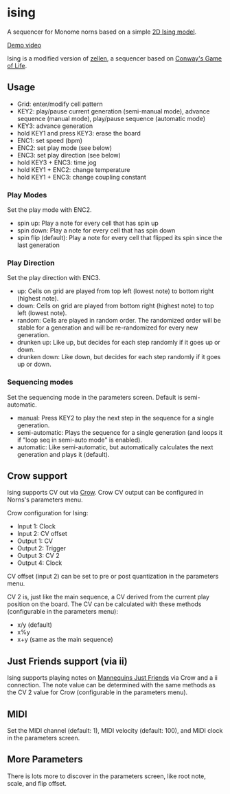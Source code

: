 # ising
A sequencer for Monome norns based on a simple [2D Ising model](https://en.wikipedia.org/wiki/Ising_model).

[Demo video](https://johnmatter.github.io/assets/videos/portfolio/ising.mp4)

Ising is a modified version of [zellen](https://github.com/sarweiler/zellen), a sequencer based on [Conway's Game of Life](https://en.wikipedia.org/wiki/Conway%27s_Game_of_Life).

## Usage

* Grid: enter/modify cell pattern
* KEY2: play/pause current generation (semi-manual mode), advance sequence (manual mode), play/pause sequence (automatic mode)
* KEY3: advance generation
* hold KEY1 and press KEY3: erase the board
* ENC1: set speed (bpm)
* ENC2: set play mode (see below)
* ENC3: set play direction (see below)
* hold KEY3 + ENC3: time jog
* hold KEY1 + ENC2: change temperature
* hold KEY1 + ENC3: change coupling constant

### Play Modes

Set the play mode with ENC2.
* spin up: Play a note for every cell that has spin up
* spin down: Play a note for every cell that has spin down
* spin flip (default): Play a note for every cell that flipped its spin since the last generation

### Play Direction

Set the play direction with ENC3.
* up: Cells on grid are played from top left (lowest note) to bottom right (highest note).
* down: Cells on grid are played from bottom right (highest note) to top left (lowest note).
* random: Cells are played in random order. The randomized order will be stable for a generation and will be re-randomized for every new generation.
* drunken up: Like up, but decides for each step randomly if it goes up or down.
* drunken down: Like down, but decides for each step randomly if it goes up or down.

### Sequencing modes
Set the sequencing mode in the parameters screen. Default is semi-automatic.
* manual: Press KEY2 to play the next step in the sequence for a single generation.
* semi-automatic: Plays the sequence for a single generation (and loops it if "loop seq in semi-auto mode" is enabled).
* automatic: Like semi-automatic, but automatically calculates the next generation and plays it (default).

## Crow support

Ising supports CV out via [Crow](https://monome.org/docs/crow/). Crow CV output can be configured in Norns's parameters menu.

Crow configuration for Ising:
* Input 1: Clock
* Input 2: CV offset
* Output 1: CV
* Output 2: Trigger
* Output 3: CV 2
* Output 4: Clock

CV offset (input 2) can be set to pre or post quantization in the parameters menu.

CV 2 is, just like the main sequence, a CV derived from the current play position on the board. The CV can be calculated with these methods (configurable in the parameters menu):
* x/y (default)
* x%y
* x+y (same as the main sequence)

## Just Friends support (via ii)

Ising supports playing notes on [Mannequins Just Friends](https://www.whimsicalraps.com/products/just-friends) via Crow and a ii connection. The note value can be determined with the same methods as the CV 2 value for Crow (configurable in the parameters menu).

## MIDI
Set the MIDI channel (default: 1), MIDI velocity (default: 100), and MIDI clock in the parameters screen.

## More Parameters
There is lots more to discover in the parameters screen, like root note, scale, and flip offset.

